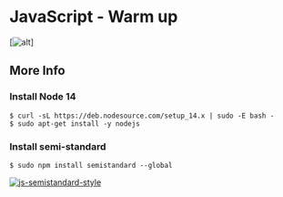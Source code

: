 # JavaScript - Warm up

[![alt](/https://s3.amazonaws.com/intranet-projects-files/holbertonschool-higher-level_programming+/303/Javascript-535.png.jpeg "JavaScript")]

## More Info

### Install Node 14
~~~~
$ curl -sL https://deb.nodesource.com/setup_14.x | sudo -E bash -
$ sudo apt-get install -y nodejs
~~~~

### Install semi-standard
~~~~
$ sudo npm install semistandard --global
~~~~

[![js-semistandard-style](https://raw.githubusercontent.com/standard/semistandard/master/badge.svg)](https://github.com/standard/semistandard)
